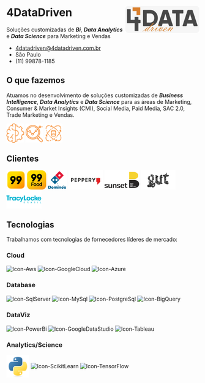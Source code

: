# 4DataDriven <img align="right" alt="Business Intelligence" height="70" src="../src/4dd_logotipo.png">

Soluções customizadas de **_Bi_**, **_Data Analytics_** e **_Data Science_** para Marketing e Vendas

- 4datadriven@4datadriven.com.br
- São Paulo
- (11) 99878-1185

## **O que fazemos**

Atuamos no desenvolvimento de soluções customizadas de **_Business Intelligence_**, **_Data Analytics_** e **_Data Science_** para as áreas de Marketing, Consumer & Market Insights (CMI), Social Media, Paid Media, SAC 2.0, Trade Marketing e Vendas.

<div>
<img align="center" alt="Business Intelligence" height="50" src="./src/BusinessIntelligence.png">
<img align="center" alt="Data Analytics" height="50" src="./src/DataAnalytics.png">
<img align="center" alt="Data Science" height="50" src="./src/DataScience.png">
</div>

## **Clientes**
<div>
<img align="center" height="50" src="../src/logo-99.png">
<img align="center" height="50" src="../src/logo-99-food.png">
<img align="center" height="50" src="../src/logo-dominos.png">
<img align="center" height="50" src="../src/logo-pepery.png">
<img align="center" height="50" src="../src/logo-sunset.png">
<img align="center" height="50" src="../src/logo-gut.png">
<img align="center" height="50" src="../src/logo-tracy.png">
</div>



## **Tecnologias**

Trabalhamos com tecnologias de fornecedores líderes de mercado:

### **Cloud**

<div>
<img align="top" alt="Icon-Aws" height="100" src="https://cdn.jsdelivr.net/gh/devicons/devicon/icons/amazonwebservices/amazonwebservices-plain-wordmark.svg">
<img align="top" alt="Icon-GoogleCloud" height="100" src="https://cdn.jsdelivr.net/gh/devicons/devicon/icons/googlecloud/googlecloud-original-wordmark.svg">
<img align="top" alt="Icon-Azure" height="100" src="https://cdn.jsdelivr.net/gh/devicons/devicon/icons/azure/azure-original-wordmark.svg"> 
</div>

### **Database**

<div>
<img align="center" alt="Icon-SqlServer" height="80" src="https://cdn-icons-png.flaticon.com/512/5968/5968364.png">
<img align="center" alt="Icon-MySql" height="100" src="https://cdn.jsdelivr.net/gh/devicons/devicon/icons/mysql/mysql-original-wordmark.svg">
<img align="center" alt="Icon-PostgreSql" height="70" src="https://cdn.jsdelivr.net/gh/devicons/devicon/icons/postgresql/postgresql-original-wordmark.svg">
<img align="center" alt="Icon-BigQuery" height="60" src="https://cdn.holistics.io/landing/databases/bigquery.png">
</div>

### **DataViz**

<div>
<img align="center" alt="Icon-PowerBi" height="55" src="https://powerbi.microsoft.com/pictures/application-logos/svg/powerbi.svg">
<img align="center" alt="Icon-GoogleDataStudio" height="60" src="https://www.gstatic.com/analytics-suite/header/suite/v2/ic_data_studio.svg">
<img align="center" alt="Icon-Tableau" height="50" src="https://avatars.githubusercontent.com/u/828667?s=200&v=4">
</div>

### **Analytics/Science**

<div>
<img align="center" alt="Icon-Python" height="60" src="https://raw.githubusercontent.com/devicons/devicon/master/icons/python/python-original.svg">
<img align="center" alt="Icon-ScikitLearn" height="50" src="https://blog.scikit-learn.org/assets/images/scikit-learn-logo.png">
<img align="center" alt="Icon-TensorFlow" height="130" src="https://cdn.jsdelivr.net/gh/devicons/devicon/icons/tensorflow/tensorflow-original-wordmark.svg">
</div>
